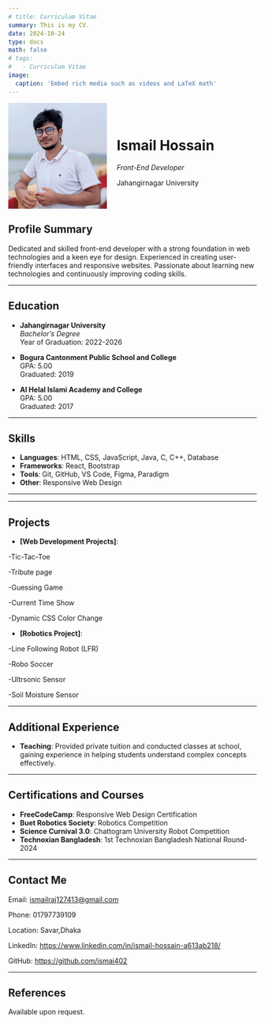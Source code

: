 ```yaml
---
# title: Curriculum Vitae
summary: This is my CV.
date: 2024-10-24
type: docs
math: false
# tags:
#   - Curriculum Vitae
image:
  caption: 'Embed rich media such as videos and LaTeX math'
---
```


<div style="display: flex; align-items: center;">
  <img src="./avatar.jpg" alt="ISMAIL HOSSAIN" style="width: 200px; height: auto; margin-right: 20px;">
  <div>
    <h1>Ismail Hossain</h1>
    <p><em>Front-End Developer</em></p>
    <p>Jahangirnagar University</p>
  </div>
</div>

## Profile Summary
Dedicated and skilled front-end developer with a strong foundation in web technologies and a keen eye for design. Experienced in creating user-friendly interfaces and responsive websites. Passionate about learning new technologies and continuously improving coding skills.

---

## Education

- **Jahangirnagar University**  
  *Bachelor’s Degree*  
  Year of Graduation: 2022-2026

- **Bogura Cantonment Public School and College**  
  GPA: 5.00  
  Graduated: 2019

- **Al Helal Islami Academy and College**  
  GPA: 5.00  
  Graduated: 2017

---

## Skills

- **Languages**: HTML, CSS, JavaScript, Java, C, C++, Database
- **Frameworks**: React, Bootstrap
- **Tools**: Git, GitHub, VS Code, Figma, Paradigm
- **Other**: Responsive Web Design

---

<!-- ## Professional Experience

- **[Current/Most Recent Company/Organization Name]**  
  *Front-End Developer*  
  [Employment Duration]  
  - Developed and maintained responsive websites and applications.
  - Collaborated with designers and back-end developers to create seamless user experiences.
  - Improved website performance and ensured cross-browser compatibility.
  - Implemented new features and optimized existing code. -->

---

## Projects

<!-- - **[Portfolio Website]**: Developed a personal portfolio website showcasing projects, skills, and experience. -->
- **[Web Development Projects]**:

-Tic-Tac-Toe

-Tribute page

-Guessing Game

-Current Time Show

-Dynamic CSS Color Change
- **[Robotics Project]**:

-Line Following Robot (LFR)

-Robo Soccer

-Ultrsonic Sensor

-Soil Moisture Sensor


---

## Additional Experience

- **Teaching**: Provided private tuition and conducted classes at school, gaining experience in helping students understand complex concepts effectively.

---

## Certifications and Courses

- **FreeCodeCamp**: Responsive Web Design Certification
- **Buet Robotics Society**: Robotics Competition
- **Science Curnival 3.0**: Chattogram University Robot Competition
- **Technoxian Bangladesh**: 1st Technoxian Bangladesh National Round-2024

---
## Contact Me
<!-- # Ismail Hossain
**Front-End Developer**   -->
Email: ismailraj127413@gmail.com

Phone: 01797739109

Location: Savar,Dhaka

LinkedIn: https://www.linkedin.com/in/ismail-hossain-a613ab218/

GitHub: https://github.com/ismai402

---

## References

Available upon request.
